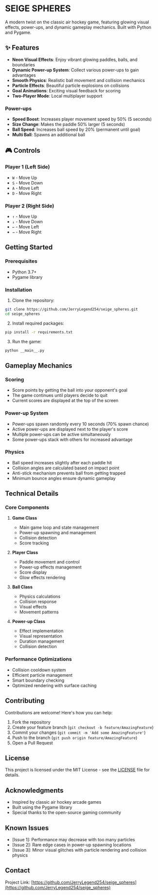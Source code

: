#  SEIGE SPHERES

A modern twist on the classic air hockey game, featuring glowing visual effects, power-ups, and dynamic gameplay mechanics. Built with Python and Pygame.

## ✨ Features

- **Neon Visual Effects**: Enjoy vibrant glowing paddles, balls, and boundaries
- **Dynamic Power-up System**: Collect various power-ups to gain advantages
- **Smooth Physics**: Realistic ball movement and collision mechanics
- **Particle Effects**: Beautiful particle explosions on collisions
- **Goal Animations**: Exciting visual feedback for scoring
- **Two-Player Mode**: Local multiplayer support

### Power-ups

-  **Speed Boost**: Increases player movement speed by 50% (5 seconds)
-  **Size Change**: Makes the paddle 50% larger (5 seconds)
-  **Ball Speed**: Increases ball speed by 20% (permanent until goal)
-  **Multi Ball**: Spawns an additional ball

## 🎮 Controls

### Player 1 (Left Side)
- `W` - Move Up
- `S` - Move Down
- `A` - Move Left
- `D` - Move Right

### Player 2 (Right Side)
- `↑` - Move Up
- `↓` - Move Down
- `←` - Move Left
- `→` - Move Right

##  Getting Started

### Prerequisites

- Python 3.7+
- Pygame library

### Installation

1. Clone the repository:
```bash
git clone https://github.com/JerryLegend254/seige_spheres.git
cd seige_spheres
```

2. Install required packages:
```bash
pip install -r requirements.txt
```

3. Run the game:
```bash
python __main__.py
```

##  Gameplay Mechanics

### Scoring
- Score points by getting the ball into your opponent's goal
- The game continues until players decide to quit
- Current scores are displayed at the top of the screen

### Power-up System
- Power-ups spawn randomly every 10 seconds (70% spawn chance)
- Active power-ups are displayed next to the player's score
- Multiple power-ups can be active simultaneously
- Some power-ups stack with others for increased advantage

### Physics
- Ball speed increases slightly after each paddle hit
- Collision angles are calculated based on impact point
- Anti-stick mechanism prevents ball from getting trapped
- Minimum bounce angles ensure dynamic gameplay

## Technical Details

### Core Components

1. **Game Class**
   - Main game loop and state management
   - Power-up spawning and management
   - Collision detection
   - Score tracking

2. **Player Class**
   - Paddle movement and control
   - Power-up effects management
   - Score display
   - Glow effects rendering

3. **Ball Class**
   - Physics calculations
   - Collision response
   - Visual effects
   - Movement patterns

4. **Power-up Class**
   - Effect implementation
   - Visual representation
   - Duration management
   - Collision detection

### Performance Optimizations

- Collision cooldown system
- Efficient particle management
- Smart boundary checking
- Optimized rendering with surface caching

##  Contributing

Contributions are welcome! Here's how you can help:

1. Fork the repository
2. Create your feature branch (`git checkout -b feature/AmazingFeature`)
3. Commit your changes (`git commit -m 'Add some AmazingFeature'`)
4. Push to the branch (`git push origin feature/AmazingFeature`)
5. Open a Pull Request

##  License

This project is licensed under the MIT License - see the [LICENSE](LICENSE) file for details.

##  Acknowledgments

- Inspired by classic air hockey arcade games
- Built using the Pygame library
- Special thanks to the open-source gaming community

##  Known Issues

- [Issue 1]: Performance may decrease with too many particles
- [Issue 2]: Rare edge cases in power-up spawning locations
- [Issue 3]: Minor visual glitches with particle rendering and collision physics

##  Contact

Project Link: [https://github.com/JerryLegend254/seige_spheres](https://github.com/JerryLegend254/seige_spheres)

